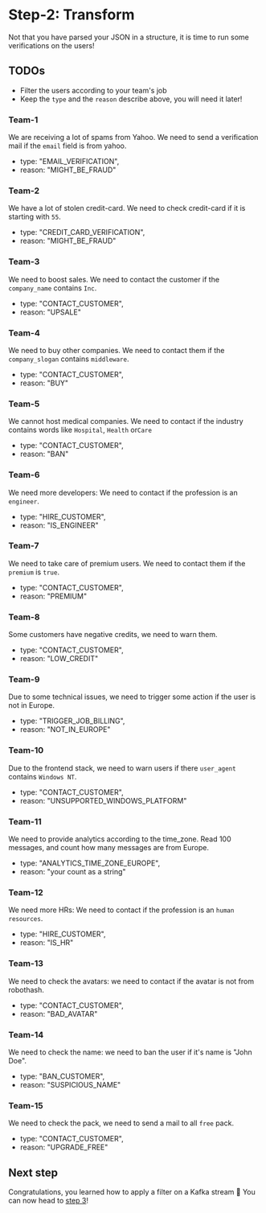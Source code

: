 # Step-2: Transform

Not that you have parsed your JSON in a structure, it is time to run some verifications on the users!

## TODOs

* Filter the users according to your team's job
* Keep the `type` and the `reason` describe above, you will need it later!

### Team-1

We are receiving a lot of spams from Yahoo. We need to send a verification mail if the `email` field is from yahoo.

* type: "EMAIL_VERIFICATION",
* reason: "MIGHT_BE_FRAUD"

### Team-2

We have a lot of stolen credit-card. We need to check credit-card if it is starting with `55`.

* type: "CREDIT_CARD_VERIFICATION",
* reason: "MIGHT_BE_FRAUD"

### Team-3

We need to boost sales. We need to contact the customer if the `company_name` contains `Inc`.

* type: "CONTACT_CUSTOMER",
* reason: "UPSALE"

### Team-4

We need to buy other companies. We need to contact them if the `company_slogan` contains `middleware`.

* type: "CONTACT_CUSTOMER",
* reason: "BUY"

### Team-5

We cannot host medical companies. We need to contact if the industry contains words like `Hospital`, `Health` or`Care`

* type: "CONTACT_CUSTOMER",
* reason: "BAN"

### Team-6

We need more developers: We need to contact if the profession is an `engineer`.

* type: "HIRE_CUSTOMER",
* reason: "IS_ENGINEER"

### Team-7

We need to take care of premium users. We need to contact them if the `premium` is `true`.

* type: "CONTACT_CUSTOMER",
* reason: "PREMIUM"

### Team-8

Some customers have negative credits, we need to warn them.

* type: "CONTACT_CUSTOMER",
* reason: "LOW_CREDIT"

### Team-9

Due to some technical issues, we need to trigger some action if the user is not in Europe.

* type: "TRIGGER_JOB_BILLING",
* reason: "NOT_IN_EUROPE"

### Team-10

Due to the frontend stack, we need to warn users if there `user_agent` contains `Windows NT`.

* type: "CONTACT_CUSTOMER",
* reason: "UNSUPPORTED_WINDOWS_PLATFORM"

### Team-11

We need to provide analytics according to the time_zone. Read 100 messages, and count how many messages are from Europe. 

* type: "ANALYTICS_TIME_ZONE_EUROPE",
* reason: "your count as a string"

### Team-12

We need more HRs: We need to contact if the profession is an `human resources`.

* type: "HIRE_CUSTOMER",
* reason: "IS_HR"

### Team-13

We need to check the avatars: we need to contact if the avatar is not from robothash.

* type: "CONTACT_CUSTOMER",
* reason: "BAD_AVATAR"

### Team-14

We need to check the name: we need to ban the user if it's name is "John Doe".

* type: "BAN_CUSTOMER",
* reason: "SUSPICIOUS_NAME"

### Team-15

We need to check the pack, we need to send a mail to all `free` pack.

* type: "CONTACT_CUSTOMER",
* reason: "UPGRADE_FREE"
  
## Next step

Congratulations, you learned how to apply a filter on a Kafka stream 🎉
You can now head to [step 3](/kafka-tutorial/docs/step-3.html)!
